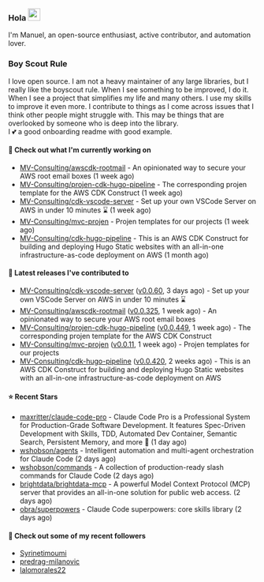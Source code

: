 ### Hola <img src="https://media.giphy.com/media/hvRJCLFzcasrR4ia7z/giphy.gif" width="25px">

I'm Manuel, an open-source enthusiast, active contributor, and automation lover.

### Boy Scout Rule

I love open source. I am not a heavy maintainer of any large libraries, but I really like the boyscout rule. 
When I see something to be improved, I do it. When I see a project
that simplifies my life and many others. I use my skills to improve it even more.
I contribute to things as I come across issues that I think other people might struggle with. 
This may be things that are overlooked by someone who is deep into the library.  
I 💕 a good onboarding readme with good example.



#### 👷 Check out what I'm currently working on

- [MV-Consulting/awscdk-rootmail](https://github.com/MV-Consulting/awscdk-rootmail) - An opinionated way to secure your AWS root email boxes (1 week ago)
- [MV-Consulting/projen-cdk-hugo-pipeline](https://github.com/MV-Consulting/projen-cdk-hugo-pipeline) - The corresponding projen template for the AWS CDK Construct (1 week ago)
- [MV-Consulting/cdk-vscode-server](https://github.com/MV-Consulting/cdk-vscode-server) - Set up your own VSCode Server on AWS in under 10 minutes ⌛️ (1 week ago)
- [MV-Consulting/mvc-projen](https://github.com/MV-Consulting/mvc-projen) - Projen templates for our projects (1 week ago)
- [MV-Consulting/cdk-hugo-pipeline](https://github.com/MV-Consulting/cdk-hugo-pipeline) - This is an AWS CDK Construct for building and deploying Hugo Static websites with an all-in-one infrastructure-as-code deployment on AWS (1 month ago)

#### 🔭 Latest releases I've contributed to

- [MV-Consulting/cdk-vscode-server](https://github.com/MV-Consulting/cdk-vscode-server) ([v0.0.60](https://github.com/MV-Consulting/cdk-vscode-server/releases/tag/v0.0.60), 3 days ago) - Set up your own VSCode Server on AWS in under 10 minutes ⌛️
- [MV-Consulting/awscdk-rootmail](https://github.com/MV-Consulting/awscdk-rootmail) ([v0.0.325](https://github.com/MV-Consulting/awscdk-rootmail/releases/tag/v0.0.325), 1 week ago) - An opinionated way to secure your AWS root email boxes
- [MV-Consulting/projen-cdk-hugo-pipeline](https://github.com/MV-Consulting/projen-cdk-hugo-pipeline) ([v0.0.449](https://github.com/MV-Consulting/projen-cdk-hugo-pipeline/releases/tag/v0.0.449), 1 week ago) - The corresponding projen template for the AWS CDK Construct
- [MV-Consulting/mvc-projen](https://github.com/MV-Consulting/mvc-projen) ([v0.0.11](https://github.com/MV-Consulting/mvc-projen/releases/tag/v0.0.11), 1 week ago) - Projen templates for our projects
- [MV-Consulting/cdk-hugo-pipeline](https://github.com/MV-Consulting/cdk-hugo-pipeline) ([v0.0.420](https://github.com/MV-Consulting/cdk-hugo-pipeline/releases/tag/v0.0.420), 2 weeks ago) - This is an AWS CDK Construct for building and deploying Hugo Static websites with an all-in-one infrastructure-as-code deployment on AWS

#### ⭐ Recent Stars

- [maxritter/claude-code-pro](https://github.com/maxritter/claude-code-pro) - Claude Code Pro is a Professional System for Production-Grade Software Development. It features Spec-Driven Development with Skills, TDD, Automated Dev Container, Semantic Search, Persistent Memory, and more 🚀  (1 day ago)
- [wshobson/agents](https://github.com/wshobson/agents) - Intelligent automation and multi-agent orchestration for Claude Code (2 days ago)
- [wshobson/commands](https://github.com/wshobson/commands) - A collection of production-ready slash commands for Claude Code (2 days ago)
- [brightdata/brightdata-mcp](https://github.com/brightdata/brightdata-mcp) - A powerful Model Context Protocol (MCP) server that provides an all-in-one solution for public web access. (2 days ago)
- [obra/superpowers](https://github.com/obra/superpowers) - Claude Code superpowers: core skills library (2 days ago)

#### 👯 Check out some of my recent followers

- [Syrinetimoumi](https://github.com/Syrinetimoumi)
- [predrag-milanovic](https://github.com/predrag-milanovic)
- [lalomorales22](https://github.com/lalomorales22)




